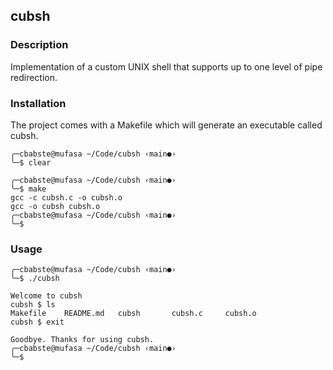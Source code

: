 ## cubsh

### Description
Implementation of a custom UNIX shell that supports up to one level of pipe redirection.

### Installation
The project comes with a Makefile which will generate an executable called cubsh.

```
╭─cbabste@mufasa ~/Code/cubsh ‹main●› 
╰─$ clear

╭─cbabste@mufasa ~/Code/cubsh ‹main●› 
╰─$ make
gcc -c cubsh.c -o cubsh.o
gcc -o cubsh cubsh.o
╭─cbabste@mufasa ~/Code/cubsh ‹main●› 
╰─$
```

### Usage
```
╭─cbabste@mufasa ~/Code/cubsh ‹main●› 
╰─$ ./cubsh 

Welcome to cubsh
cubsh $ ls
Makefile	README.md	cubsh		cubsh.c		cubsh.o
cubsh $ exit

Goodbye. Thanks for using cubsh.
╭─cbabste@mufasa ~/Code/cubsh ‹main●› 
╰─$ 
```
